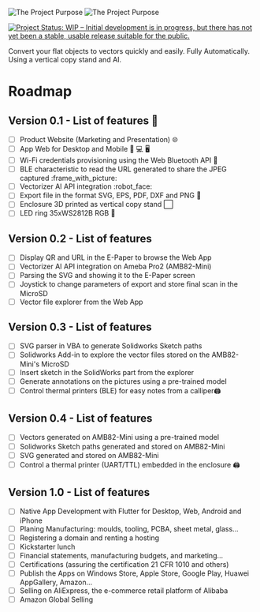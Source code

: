 ![The Project Purpose](https://raw.githubusercontent.com/ajsb85/vane.ai/main/press/projectpurpose-dark.png#gh-dark-mode-only)
![The Project Purpose](https://raw.githubusercontent.com/ajsb85/vane.ai/main/press/projectpurpose-light.png#gh-light-mode-only)

[![Project Status: WIP – Initial development is in progress, but there has not yet been a stable, usable release suitable for the public.](https://www.repostatus.org/badges/latest/wip.svg)](https://www.repostatus.org/#wip)

Convert your flat objects to vectors quickly and easily. Fully Automatically. Using a vertical copy stand and AI.

# Roadmap

## Version 0.1 - List of features :tada: 

- [ ] Product Website (Marketing and Presentation) :globe_with_meridians: 
- [ ] App Web for Desktop and Mobile :iphone: :computer: :desktop_computer: 
- [ ] Wi-Fi credentials provisioning using the Web Bluetooth API :blue_heart:
- [ ] BLE characteristic to read the URL generated to share the JPEG captured :frame_with_picture:
- [ ] Vectorizer AI API integration :robot_face: 
- [ ] Export file in the format SVG, EPS, PDF, DXF and PNG :floppy_disk: 
- [ ] Enclosure 3D printed as vertical copy stand :white_large_square: 
- [ ] LED ring 35xWS2812B RGB :flashlight: 

## Version 0.2 - List of features 
- [ ] Display QR and URL in the E-Paper to browse the Web App
- [ ] Vectorizer AI API integration on Ameba Pro2 (AMB82-Mini)
- [ ] Parsing the SVG and showing it to the E-Paper screen
- [ ] Joystick to change parameters of export and store final scan in the MicroSD
- [ ] Vector file explorer from the Web App

## Version 0.3 - List of features 
- [ ] SVG parser in VBA to generate Solidworks Sketch paths
- [ ] Solidworks Add-in to explore the vector files stored on the AMB82-Mini's MicroSD
- [ ] Insert sketch in the SolidWorks part from the explorer
- [ ] Generate annotations on the pictures using a pre-trained model
- [ ] Control thermal printers (BLE) for easy notes from a calliper:printer: 

## Version 0.4 - List of features 
- [ ] Vectors generated on AMB82-Mini using a pre-trained model
- [ ] Solidworks Sketch paths generated and stored on AMB82-Mini
- [ ] SVG generated and stored on AMB82-Mini
- [ ] Control a thermal printer (UART/TTL) embedded in the enclosure :printer: 

## Version 1.0 - List of features 
- [ ] Native App Development with Flutter for Desktop, Web, Android and iPhone
- [ ] Planing Manufacturing: moulds, tooling, PCBA, sheet metal, glass...
- [ ] Registering a domain and renting a hosting
- [ ] Kickstarter lunch
- [ ] Financial statements, manufacturing budgets, and marketing...
- [ ] Certifications (assuring the certification 21 CFR 1010 and others)
- [ ] Publish the Apps on Windows Store, Apple Store, Google Play, Huawei AppGallery, Amazon...
- [ ] Selling on AliExpress, the e-commerce retail platform of Alibaba
- [ ] Amazon Global Selling